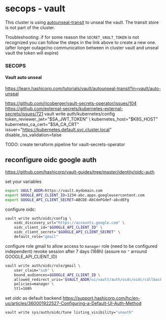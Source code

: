 # secops - vault

This cluster is using [autounseal-transit](https://learn.hashicorp.com/tutorials/vault/autounseal-transit) to unseal the vault. The transit store is not part of the cluster.

Troubleshooting: if for some reason the `SECRET_VAULT_TOKEN` is not recognized you can follow the steps in the link above to create a new one. (after longer outage/no communication between in cluster vault and unseal vault the token will expire)

### SECOPS

#### Vault auto unseal

https://learn.hashicorp.com/tutorials/vault/autounseal-transit?in=vault/auto-unseal

https://github.com/ricoberger/vault-secrets-operator/issues/104
https://github.com/external-secrets/kubernetes-external-secrets/issues/721
vault write auth/kubernetes/config \
 token_reviewer_jwt="$SA_JWT_TOKEN" \
    kubernetes_host="$K8S_HOST" \
 kubernetes_ca_cert="$SA_CA_CRT" \
 issuer="https://kubernetes.default.svc.cluster.local" \
 disable_iss_validation=false

TODO: create terraform pipeline for vault-secrets-operator

## reconfigure oidc google auth

https://github.com/hashicorp/vault-guides/tree/master/identity/oidc-auth

set your variables

```bash
export VAULT_ADDR=https://vault.mydomain.com
export GOOGLE_API_CLIENT_ID=1234-abc.apps.googleusercontent.com
export GOOGLE_API_CLIENT_SECRET=ABCDE-AbCdeFGdef-abcdEFg
```

configure oidc:

```bash
vault write auth/oidc/config \
    oidc_discovery_url="https://accounts.google.com" \
    oidc_client_id="$GOOGLE_API_CLIENT_ID" \
    oidc_client_secret="$GOOGLE_API_CLIENT_SECRET" \
    default_role="gmail"
```

configure role gmail to allow access to `manager` role (need to be configured independent)
revoke session after 7 days (168h) (assure no `"` arround GOOGLE_API_CLIENT_ID)

```bash
vault write auth/oidc/role/gmail \
    user_claim="sub" \
    bound_audiences=$GOOGLE_API_CLIENT_ID \
    allowed_redirect_uris="$VAULT_ADDR/ui/vault/auth/oidc/oidc/callback" \
    policies=manager \
    ttl=168h
```

set oidc as default backend
https://support.hashicorp.com/hc/en-us/articles/360001922527-Configuring-a-Default-UI-Auth-Method

```bash
vault write sys/auth/oidc/tune listing_visibility="unauth"
```
